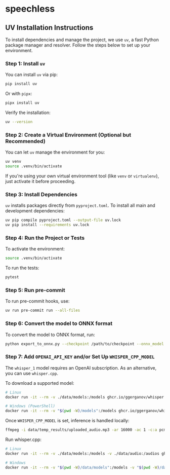 # speechless

## UV Installation Instructions

To install dependencies and manage the project, we use `uv`, a fast Python package manager and resolver. Follow the steps below to set up your environment.

### Step 1: Install `uv`

You can install `uv` via pip:

```bash
pip install uv
```

Or with `pipx`:

```bash
pipx install uv
```

Verify the installation:

```bash
uv --version
```

### Step 2: Create a Virtual Environment (Optional but Recommended)

You can let `uv` manage the environment for you:

```bash
uv venv
source .venv/bin/activate
```

If you're using your own virtual environment tool (like `venv` or `virtualenv`), just activate it before proceeding.

### Step 3: Install Dependencies

`uv` installs packages directly from `pyproject.toml`. To install all main and development dependencies:

```bash
uv pip compile pyproject.toml --output-file uv.lock
uv pip install --requirements uv.lock
```

### Step 4: Run the Project or Tests

To activate the environment:

```bash
source .venv/bin/activate
```

To run the tests:

```bash
pytest
```

### Step 5: Run pre-commit
To run pre-commit hooks, use:

```bash
uv run pre-commit run --all-files
```

### Step 6: Convert the model to ONNX format

To convert the model to ONNX format, run:

```bash
python export_to_onnx.py --checkpoint /path/to/checkpoint --onnx_model /path/to/onnx_model
```

### Step 7: Add `OPENAI_API_KEY` and/or Set Up `WHISPER_CPP_MODEL`

The `whisper_1` model requires an OpenAI subscription. As an alternative, you can use `whisper.cpp`.

To download a supported model:

```bash
# Linux
docker run -it --rm -v ./data/models:/models ghcr.io/ggerganov/whisper.cpp:main "./models/download-ggml-model.sh small /models"

# Windows (PowerShell)
docker run -it --rm -v "$(pwd -W)/models":/models ghcr.io/ggerganov/whisper.cpp:main "./models/download-ggml-model.sh small /models"
```

Once `WHISPER_CPP_MODEL` is set, inference is handled locally:

```bash
ffmpeg -i data/temp_results/uploaded_audio.mp3 -ar 16000 -ac 1 -c:a pcm_s16le data/audio/output.wav
```

Run whisper.cpp:

```bash
# Linux
docker run -it --rm -v ./data/models:/models -v ./data/audio:/audios ghcr.io/ggerganov/whisper.cpp:main "./build/bin/whisper-cli -m /models/ggml-small.bin -f /audios/output.wav -ml 16 -oj -l en"

# Windows
docker run -it --rm -v "$(pwd -W)/data/models":/models -v "$(pwd -W)/data":/audios ghcr.io/ggerganov/whisper.cpp:main "./build/bin/whisper-cli -m /models/ggml-small.bin -f /audios/output.wav -ml 16 -oj -l en"
```

